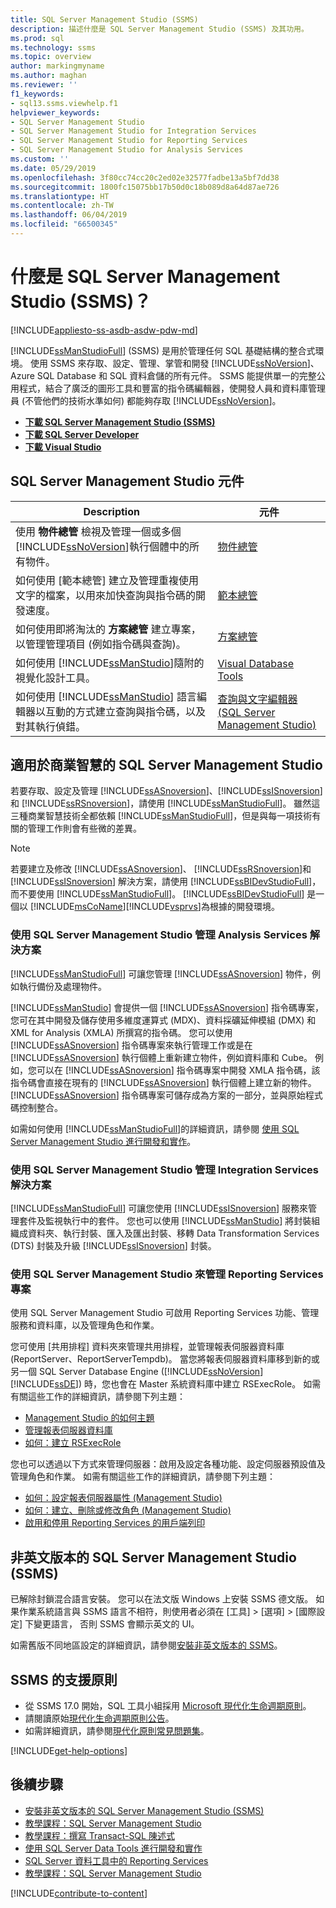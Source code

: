 ```yaml
---
title: SQL Server Management Studio (SSMS)
description: 描述什麼是 SQL Server Management Studio (SSMS) 及其功用。
ms.prod: sql
ms.technology: ssms
ms.topic: overview
author: markingmyname
ms.author: maghan
ms.reviewer: ''
f1_keywords:
- sql13.ssms.viewhelp.f1
helpviewer_keywords:
- SQL Server Management Studio
- SQL Server Management Studio for Integration Services
- SQL Server Management Studio for Reporting Services
- SQL Server Management Studio for Analysis Services
ms.custom: ''
ms.date: 05/29/2019
ms.openlocfilehash: 3f80cc74cc20c2ed02e32577fadbe13a5bf7dd38
ms.sourcegitcommit: 1800fc15075bb17b50d0c18b089d8a64d87ae726
ms.translationtype: HT
ms.contentlocale: zh-TW
ms.lasthandoff: 06/04/2019
ms.locfileid: "66500345"
---
```

# <a name="what-is-sql-server-management-studio-ssms"></a>什麼是 SQL Server Management Studio (SSMS)？

[!INCLUDE[appliesto-ss-asdb-asdw-pdw-md](../includes/appliesto-ss-asdb-asdw-pdw-md.md)]

[!INCLUDE[ssManStudioFull](../includes/ssmanstudiofull-md.md)] (SSMS) 是用於管理任何 SQL 基礎結構的整合式環境。 使用 SSMS 來存取、設定、管理、掌管和開發 [!INCLUDE[ssNoVersion](../includes/ssnoversion-md.md)]、Azure SQL Database 和 SQL 資料倉儲的所有元件。 SSMS 能提供單一的完整公用程式，結合了廣泛的圖形工具和豐富的指令碼編輯器，使開發人員和資料庫管理員 (不管他們的技術水準如何) 都能夠存取 [!INCLUDE[ssNoVersion](../includes/ssnoversion-md.md)]。

- [**下載 SQL Server Management Studio (SSMS)**](download-sql-server-management-studio-ssms.md)
- [**下載 SQL Server Developer**](https://my.visualstudio.com/Downloads?q=SQL%20Server%20Developer)
- [**下載 Visual Studio**](https://www.visualstudio.com/downloads/)

## <a name="sql-server-management-studio-components"></a>SQL Server Management Studio 元件  
  
|Description|元件|  
|---------------|---------|  
|使用 **物件總管** 檢視及管理一個或多個 [!INCLUDE[ssNoVersion](../includes/ssnoversion-md.md)]執行個體中的所有物件。|[物件總管](../ssms/object/object-explorer.md)|  
|如何使用 [範本總管] 建立及管理重複使用文字的檔案，以用來加快查詢與指令碼的開發速度。|[範本總管](../ssms/template/template-explorer.md)|  
|如何使用即將淘汰的 **方案總管** 建立專案，以管理管理項目 (例如指令碼與查詢)。|[方案總管](../ssms/solution/solution-explorer.md)|  
|如何使用 [!INCLUDE[ssManStudio](../includes/ssmanstudio-md.md)]隨附的視覺化設計工具。|[Visual Database Tools](../ssms/visual-db-tools/visual-database-tools.md)|  
|如何使用 [!INCLUDE[ssManStudio](../includes/ssmanstudio-md.md)] 語言編輯器以互動的方式建立查詢與指令碼，以及對其執行偵錯。|[查詢與文字編輯器 (SQL Server Management Studio)](../relational-databases/scripting/query-and-text-editors-sql-server-management-studio.md)|

## <a name="sql-server-management-studio-for-business-intelligence"></a>適用於商業智慧的 SQL Server Management Studio

若要存取、設定及管理 [!INCLUDE[ssASnoversion](../includes/ssasnoversion_md.md)]、[!INCLUDE[ssISnoversion](../includes/ssisnoversion-md.md)] 和 [!INCLUDE[ssRSnoversion](../includes/ssrsnoversion-md.md)]，請使用 [!INCLUDE[ssManStudioFull](../includes/ssmanstudiofull-md.md)]。 雖然這三種商業智慧技術全都依賴 [!INCLUDE[ssManStudioFull](../includes/ssmanstudiofull-md.md)]，但是與每一項技術有關的管理工作則會有些微的差異。
  
> [!NOTE]
> 若要建立及修改 [!INCLUDE[ssASnoversion](../includes/ssasnoversion_md.md)]、 [!INCLUDE[ssRSnoversion](../includes/ssrsnoversion-md.md)]和 [!INCLUDE[ssISnoversion](../includes/ssisnoversion-md.md)] 解決方案，請使用 [!INCLUDE[ssBIDevStudioFull](../includes/ssbidevstudiofull_md.md)]，而不要使用 [!INCLUDE[ssManStudioFull](../includes/ssmanstudiofull-md.md)]。 [!INCLUDE[ssBIDevStudioFull](../includes/ssbidevstudiofull_md.md)] 是一個以 [!INCLUDE[msCoName](../includes/msconame_md.md)][!INCLUDE[vsprvs](../includes/vsprvs-md.md)]為根據的開發環境。
  
### <a name="managing-analysis-services-solutions-using-sql-server-management-studio"></a>使用 SQL Server Management Studio 管理 Analysis Services 解決方案

[!INCLUDE[ssManStudioFull](../includes/ssmanstudiofull-md.md)] 可讓您管理 [!INCLUDE[ssASnoversion](../includes/ssasnoversion_md.md)] 物件，例如執行備份及處理物件。
  
[!INCLUDE[ssManStudio](../includes/ssmanstudio-md.md)] 會提供一個 [!INCLUDE[ssASnoversion](../includes/ssasnoversion_md.md)] 指令碼專案，您可在其中開發及儲存使用多維度運算式 (MDX)、資料採礦延伸模組 (DMX) 和 XML for Analysis (XMLA) 所撰寫的指令碼。 您可以使用 [!INCLUDE[ssASnoversion](../includes/ssasnoversion_md.md)] 指令碼專案來執行管理工作或是在 [!INCLUDE[ssASnoversion](../includes/ssasnoversion_md.md)] 執行個體上重新建立物件，例如資料庫和 Cube。 例如，您可以在 [!INCLUDE[ssASnoversion](../includes/ssasnoversion_md.md)] 指令碼專案中開發 XMLA 指令碼，該指令碼會直接在現有的 [!INCLUDE[ssASnoversion](../includes/ssasnoversion_md.md)] 執行個體上建立新的物件。 [!INCLUDE[ssASnoversion](../includes/ssasnoversion_md.md)] 指令碼專案可儲存成為方案的一部分，並與原始程式碼控制整合。
  
如需如何使用 [!INCLUDE[ssManStudioFull](../includes/ssmanstudiofull-md.md)]的詳細資訊，請參閱 [使用 SQL Server Management Studio 進行開發和實作](../analysis-services/instances/analysis-services-scripts-project-in-sql-server-management-studio.md)。
  
### <a name="managing-integration-services-solutions-using-sql-server-management-studio"></a>使用 SQL Server Management Studio 管理 Integration Services 解決方案

[!INCLUDE[ssManStudioFull](../includes/ssmanstudiofull-md.md)] 可讓您使用 [!INCLUDE[ssISnoversion](../includes/ssisnoversion-md.md)] 服務來管理套件及監視執行中的套件。 您也可以使用 [!INCLUDE[ssManStudio](../includes/ssmanstudio-md.md)] 將封裝組織成資料夾、執行封裝、匯入及匯出封裝、移轉 Data Transformation Services (DTS) 封裝及升級 [!INCLUDE[ssISnoversion](../includes/ssisnoversion-md.md)] 封裝。

### <a name="managing-reporting-services-projects-using-sql-server-management-studio"></a>使用 SQL Server Management Studio 來管理 Reporting Services 專案

使用 SQL Server Management Studio 可啟用 Reporting Services 功能、管理服務和資料庫，以及管理角色和作業。

您可使用 [共用排程] 資料夾來管理共用排程，並管理報表伺服器資料庫 (ReportServer、ReportServerTempdb)。 當您將報表伺服器資料庫移到新的或另一個 SQL Server Database Engine ([!INCLUDE[ssNoVersion](../includes/ssnoversion-md.md)] [!INCLUDE[ssDE](../includes/ssde_md.md)]) 時，您也會在 Master 系統資料庫中建立 RSExecRole。 如需有關這些工作的詳細資訊，請參閱下列主題：  

- [Management Studio 的如何主題](https://msdn.microsoft.com/60685458-9108-47bf-820a-5e7db454d408)
- [管理報表伺服器資料庫](../reporting-services/report-server/administer-a-report-server-database-ssrs-native-mode.md)
- [如何：建立 RSExecRole](../reporting-services/security/create-the-rsexecrole.md)
  
您也可以透過以下方式來管理伺服器：啟用及設定各種功能、設定伺服器預設值及管理角色和作業。 如需有關這些工作的詳細資訊，請參閱下列主題：

- [如何：設定報表伺服器屬性 (Management Studio)](https://msdn.microsoft.com/1ed0f84b-b12a-4e49-b65c-a11a99f9093f)
- [如何：建立、刪除或修改角色 (Management Studio)](https://msdn.microsoft.com/3d1d56e6-a283-44a7-8417-36cb4d2c74d1)
- [啟用和停用 Reporting Services 的用戶端列印](https://msdn.microsoft.com/0e709c96-7517-4547-8ef6-5632f8118524)

## <a name="non-english-language-versions-of-sql-server-management-studio-ssms"></a>非英文版本的 SQL Server Management Studio (SSMS)

已解除封鎖混合語言安裝。 您可以在法文版 Windows 上安裝 SSMS 德文版。 如果作業系統語言與 SSMS 語言不相符，則使用者必須在 [工具] > [選項] > [國際設定] 下變更語言， 否則 SSMS 會顯示英文的 UI。

如需舊版不同地區設定的詳細資訊，請參閱[安裝非英文版本的 SSMS](install-other-languages.md)。

## <a name="support-policy-for-ssms"></a>SSMS 的支援原則

- 從 SSMS 17.0 開始，SQL 工具小組採用 [Microsoft 現代化生命週期原則](https://support.microsoft.com/help/30881/modern-lifecycle-policy)。
- 請閱讀原始[現代化生命週期原則公告](https://support.microsoft.com/help/447912/announcing-microsoft-modern-lifecycle-policy)。
- 如需詳細資訊，請參閱[現代化原則常見問題集](https://support.microsoft.com/help/30882/modern-lifecycle-policy-faq)。

[!INCLUDE[get-help-options](../includes/paragraph-content/get-help-options.md)]

## <a name="next-steps"></a>後續步驟

- [安裝非英文版本的 SQL Server Management Studio (SSMS)](install-other-languages.md)
- [教學課程：SQL Server Management Studio](tutorials/tutorial-sql-server-management-studio.md)
- [教學課程：撰寫 Transact-SQL 陳述式](https://msdn.microsoft.com/2addc9be-67d0-423d-a457-192fe9d7d058)
- [使用 SQL Server Data Tools 進行開發和實作](../analysis-services/multidimensional-models/creating-multidimensional-models-using-sql-server-data-tools-ssdt.md)
- [SQL Server 資料工具中的 Reporting Services](../reporting-services/tools/reporting-services-in-sql-server-data-tools-ssdt.md)
- [教學課程：SQL Server Management Studio](https://docs.microsoft.com/sql/ssms/tutorials/tutorial-sql-server-management-studio)

[!INCLUDE[contribute-to-content](../includes/paragraph-content/contribute-to-content.md)]